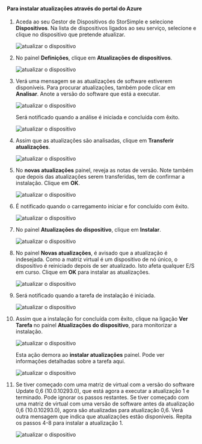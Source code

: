 <!--author=alkohli last changed: 11/02/17 -->

#### <a name="to-install-updates-via-the-azure-portal"></a>Para instalar atualizações através do portal do Azure

1. Aceda ao seu Gestor de Dispositivos do StorSimple e selecione **Dispositivos**. Na lista de dispositivos ligados ao seu serviço, selecione e clique no dispositivo que pretende atualizar.

    ![atualizar o dispositivo](../includes/media/storsimple-virtual-array-install-update-via-portal-04/azupdate1m.png) 

2. No painel **Definições**, clique em **Atualizações de dispositivos**.

    ![atualizar o dispositivo](../includes/media/storsimple-virtual-array-install-update-via-portal-04/azupdate2m.png)  

3. Verá uma mensagem se as atualizações de software estiverem disponíveis. Para procurar atualizações, também pode clicar em **Analisar**. Anote a versão do software que está a executar. 

    ![atualizar o dispositivo](../includes/media/storsimple-virtual-array-install-update-via-portal-1/azupdate3m1.png)

    Será notificado quando a análise é iniciada e concluída com êxito.

    ![atualizar o dispositivo](../includes/media/storsimple-virtual-array-install-update-via-portal-1/azupdate5m.png)

4. Assim que as atualizações são analisadas, clique em **Transferir atualizações**.

    ![atualizar o dispositivo](../includes/media/storsimple-virtual-array-install-update-via-portal-1/azupdate6m.png)

5. No **novas atualizações** painel, reveja as notas de versão. Note também que depois das atualizações serem transferidas, tem de confirmar a instalação. Clique em **OK**.

    ![atualizar o dispositivo](../includes/media/storsimple-virtual-array-install-update-via-portal-1/azupdate7m.png)

6. É notificado quando o carregamento iniciar e for concluído com êxito.

     ![atualizar o dispositivo](../includes/media/storsimple-virtual-array-install-update-via-portal-1/azupdate8m.png)

5. No painel **Atualizações do dispositivo**, clique em **Instalar**.

     ![atualizar o dispositivo](../includes/media/storsimple-virtual-array-install-update-via-portal-1/azupdate11m1.png)

6. No painel **Novas atualizações**, é avisado que a atualização é indesejada. Como a matriz virtual é um dispositivo de nó único, o dispositivo é reiniciado depois de ser atualizado. Isto afeta qualquer E/S em curso. Clique em **OK** para instalar as atualizações.

    ![atualizar o dispositivo](../includes/media/storsimple-virtual-array-install-update-via-portal-1/azupdate12m.png)

7. Será notificado quando a tarefa de instalação é iniciada.

    ![atualizar o dispositivo](../includes/media/storsimple-virtual-array-install-update-via-portal-1/azupdate13m.png)

8.  Assim que a instalação for concluída com êxito, clique na ligação **Ver Tarefa** no painel **Atualizações do dispositivo**, para monitorizar a instalação. 

    ![atualizar o dispositivo](../includes/media/storsimple-virtual-array-install-update-via-portal-1/azupdate15m1.png)

    Esta ação demora ao **instalar atualizações** painel. Pode ver informações detalhadas sobre a tarefa aqui.

    ![atualizar o dispositivo](../includes/media/storsimple-virtual-array-install-update-via-portal-1/azupdate16m1.png)

9. Se tiver começado com uma matriz de virtual com a versão do software Update 0,6 (10.0.10293.0), que está agora a executar a atualização 1 e terminado. Pode ignorar os passos restantes. Se tiver começado com uma matriz de virtual com uma versão de software antes da atualização 0,6 (10.0.10293.0), agora são atualizadas para atualização 0,6. Verá outra mensagem que indica que atualizações estão disponíveis. Repita os passos 4-8 para instalar a atualização 1.

    ![atualizar o dispositivo](../includes/media/storsimple-virtual-array-install-update-via-portal-1/azupdate17.png)

